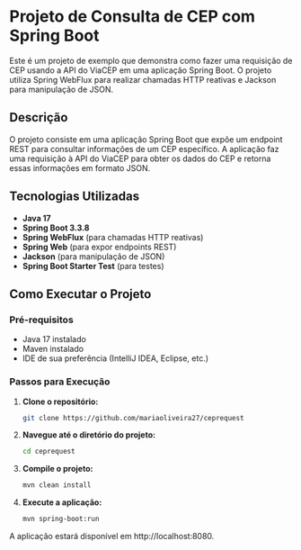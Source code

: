 # Projeto de Consulta de CEP com Spring Boot

Este é um projeto de exemplo que demonstra como fazer uma requisição de CEP usando a API do ViaCEP em uma aplicação Spring Boot. O projeto utiliza Spring WebFlux para realizar chamadas HTTP reativas e Jackson para manipulação de JSON.


## Descrição

O projeto consiste em uma aplicação Spring Boot que expõe um endpoint REST para consultar informações de um CEP específico. A aplicação faz uma requisição à API do ViaCEP para obter os dados do CEP e retorna essas informações em formato JSON.


## Tecnologias Utilizadas

- **Java 17**
- **Spring Boot 3.3.8**
- **Spring WebFlux** (para chamadas HTTP reativas)
- **Spring Web** (para expor endpoints REST)
- **Jackson** (para manipulação de JSON)
- **Spring Boot Starter Test** (para testes)


## Como Executar o Projeto

### Pré-requisitos

- Java 17 instalado
- Maven instalado
- IDE de sua preferência (IntelliJ IDEA, Eclipse, etc.)

### Passos para Execução

1. **Clone o repositório:**

   ```bash
   git clone https://github.com/mariaoliveira27/ceprequest
2. **Navegue até o diretório do projeto:**

   ```bash
   cd ceprequest
3. **Compile o projeto:**

   ```bash
   mvn clean install
4. **Execute a aplicação:**

   ```bash
   mvn spring-boot:run

A aplicação estará disponível em http://localhost:8080.
